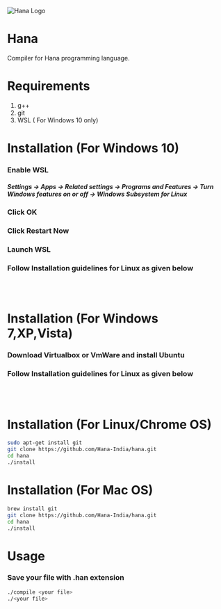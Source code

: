 ![ Hana Logo ](https://github.com/Hana-India/hanaindia.github.io/blob/master/hana.jpg)
# Hana
Compiler for Hana programming language.
# Requirements
1. g++ 
2. git 
3. WSL ( For Windows 10 only)

# Installation (For Windows 10)
### Enable WSL <br>
##### Settings -> Apps -> Related settings -> Programs and Features -> Turn Windows features on or off -> Windows Subsystem for Linux <br>
### Click OK <br>
### Click Restart Now <br>
### Launch WSL <br>
### Follow Installation guidelines for Linux as given below <br>
<br>
<br>

# Installation (For Windows 7,XP,Vista)
### Download Virtualbox or VmWare and install Ubuntu <br>
### Follow Installation guidelines for Linux as given below <br>
<br>
<br>

# Installation (For Linux/Chrome OS)
```bash
sudo apt-get install git
git clone https://github.com/Hana-India/hana.git
cd hana
./install
```
# Installation (For Mac OS)
```bash
brew install git
git clone https://github.com/Hana-India/hana.git
cd hana
./install
```

# Usage

### Save your file with .han extension
```bash
./compile <your file>
./<your file>
```
